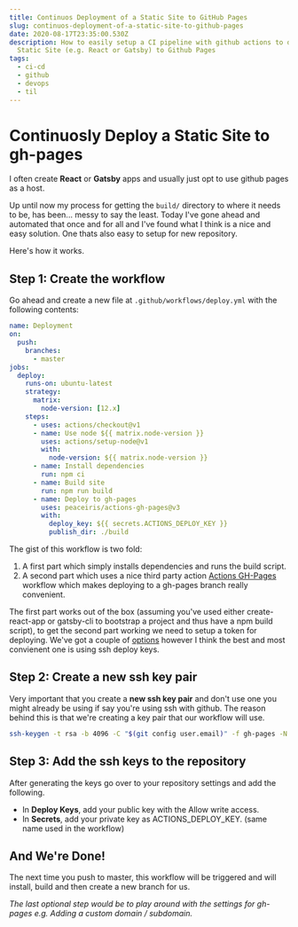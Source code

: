 ```yaml
---
title: Continuos Deployment of a Static Site to GitHub Pages
slug: continuos-deployment-of-a-static-site-to-github-pages
date: 2020-08-17T23:35:00.530Z
description: How to easily setup a CI pipeline with github actions to deploy a
  Static Site (e.g. React or Gatsby) to Github Pages
tags:
  - ci-cd
  - github
  - devops
  - til
---
```

# Continuosly Deploy a Static Site to gh-pages

I often create **React** or **Gatsby** apps and usually just opt to use github pages as a host.

Up until now my process for getting the `build/` directory to where it needs to be, has been... messy to say the least. Today I've gone ahead and automated that once and for all and I've found what I think is a nice and easy solution. One thats also easy to setup for new repository.

Here's how it works.

## Step 1: Create the workflow

Go ahead and create a new file at `.github/workflows/deploy.yml` with the following contents:

```yaml
name: Deployment
on:
  push:
    branches:
      - master
jobs:
  deploy:
    runs-on: ubuntu-latest
    strategy:
      matrix:
        node-version: [12.x]
    steps:
      - uses: actions/checkout@v1
      - name: Use node ${{ matrix.node-version }}
        uses: actions/setup-node@v1
        with:
          node-version: ${{ matrix.node-version }}
      - name: Install dependencies
        run: npm ci
      - name: Build site
        run: npm run build
      - name: Deploy to gh-pages
        uses: peaceiris/actions-gh-pages@v3
        with:
          deploy_key: ${{ secrets.ACTIONS_DEPLOY_KEY }}
          publish_dir: ./build
```

The gist of this workflow is two fold:

1. A first part which simply installs dependencies and runs the build script.
2. A second part which uses a nice third party action [Actions GH-Pages](https://github.com/peaceiris/actions-gh-pages) workflow which makes deploying to a gh-pages branch really convenient.

The first part works out of the box (assuming you've used either create-react-app or gatsby-cli to bootstrap a project and thus have a npm build script), to get the second part working we need to setup a token for deploying. We've got a couple of [options](https://github.com/peaceiris/actions-gh-pages#supported-tokens) however I think the best and most convienent one is using ssh deploy keys.

## Step 2: Create a new ssh key pair

Very important that you create a **new ssh key pair** and don't use one you might already be using if say you're using ssh with github. The reason behind this is that we're creating a key pair that our workflow will use.

```bash
ssh-keygen -t rsa -b 4096 -C "$(git config user.email)" -f gh-pages -N ""
```

## Step 3: Add the ssh keys to the repository

After generating the keys go over to your repository settings and add the following.

- In **Deploy Keys**, add your public key with the Allow write access.
- In **Secrets**,  add your private key as ACTIONS_DEPLOY_KEY. (same name used in the workflow)

## And We're Done!

The next time you push to master, this workflow will be triggered and will install, build and then create a new branch for us.

_The last optional step would be to play around with the settings for gh-pages e.g. Adding a custom domain / subdomain._